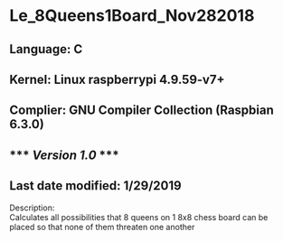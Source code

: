 # Le_8Queens1Board_Nov282018 

## Language: C  
## Kernel: Linux raspberrypi 4.9.59-v7+  
## Complier: GNU Compiler Collection (Raspbian 6.3.0)  
## *** ***Version 1.0*** ***  
## Last date modified: 1/29/2019  

Description:  
Calculates all possibilities that 8 queens on 1 8x8 chess board can be placed so that none of them threaten one another


